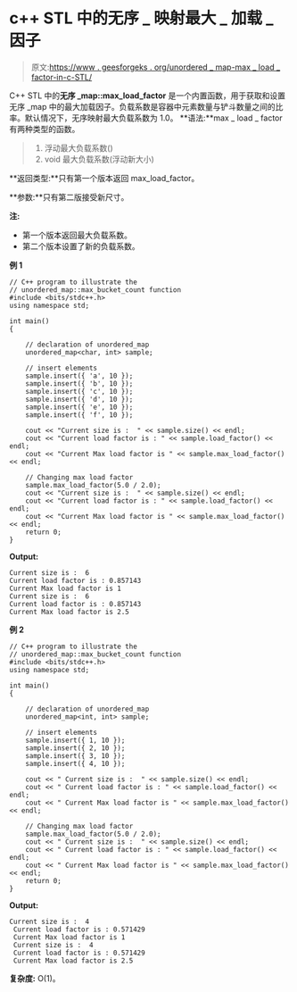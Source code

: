 # c++ STL 中的无序 _ 映射最大 _ 加载 _ 因子

> 原文:[https://www . geesforgeks . org/unordered _ map-max _ load _ factor-in-c-STL/](https://www.geeksforgeeks.org/unordered_map-max_load_factor-in-c-stl/)

C++ STL 中的**无序 _map::max_load_factor** 是一个内置函数，用于获取和设置无序 _map 中的最大加载因子。负载系数是容器中元素数量与铲斗数量之间的比率。默认情况下，无序映射最大负载系数为 1.0。
**语法:**max _ load _ factor 有两种类型的函数。

> 1.  浮动最大负载系数()
> 2.  void 最大负载系数(浮动新大小)

**返回类型:**只有第一个版本返回 max_load_factor。

**参数:**只有第二版接受新尺寸。

**注:**

*   第一个版本返回最大负载系数。
*   第二个版本设置了新的负载系数。

**例 1**

```
// C++ program to illustrate the
// unordered_map::max_bucket_count function
#include <bits/stdc++.h>
using namespace std;

int main()
{

    // declaration of unordered_map
    unordered_map<char, int> sample;

    // insert elements
    sample.insert({ 'a', 10 });
    sample.insert({ 'b', 10 });
    sample.insert({ 'c', 10 });
    sample.insert({ 'd', 10 });
    sample.insert({ 'e', 10 });
    sample.insert({ 'f', 10 });

    cout << "Current size is :  " << sample.size() << endl;
    cout << "Current load factor is : " << sample.load_factor() << endl;
    cout << "Current Max load factor is " << sample.max_load_factor() << endl;

    // Changing max load factor
    sample.max_load_factor(5.0 / 2.0);
    cout << "Current size is :  " << sample.size() << endl;
    cout << "Current load factor is : " << sample.load_factor() << endl;
    cout << "Current Max load factor is " << sample.max_load_factor() << endl;
    return 0;
}
```

**Output:**

```
Current size is :  6
Current load factor is : 0.857143
Current Max load factor is 1
Current size is :  6
Current load factor is : 0.857143
Current Max load factor is 2.5

```

**例 2**

```
// C++ program to illustrate the
// unordered_map::max_bucket_count function
#include <bits/stdc++.h>
using namespace std;

int main()
{

    // declaration of unordered_map
    unordered_map<int, int> sample;

    // insert elements
    sample.insert({ 1, 10 });
    sample.insert({ 2, 10 });
    sample.insert({ 3, 10 });
    sample.insert({ 4, 10 });

    cout << " Current size is :  " << sample.size() << endl;
    cout << " Current load factor is : " << sample.load_factor() << endl;
    cout << " Current Max load factor is " << sample.max_load_factor() << endl;

    // Changing max load factor
    sample.max_load_factor(5.0 / 2.0);
    cout << " Current size is :  " << sample.size() << endl;
    cout << " Current load factor is : " << sample.load_factor() << endl;
    cout << " Current Max load factor is " << sample.max_load_factor() << endl;
    return 0;
}
```

**Output:**

```
Current size is :  4
 Current load factor is : 0.571429
 Current Max load factor is 1
 Current size is :  4
 Current load factor is : 0.571429
 Current Max load factor is 2.5

```

**复杂度:** O(1)。